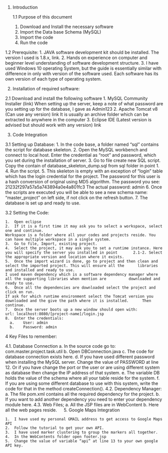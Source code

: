 1.	Introduction 

	1.1 Purpose of this document

    1.	Download and Install the necessary software
    2.	Import the Data base Schema (MySQL)
    3.	Import the code
    4.	Run the code

  1.2	Prerequisite:
    1.	JAVA software development kit should be installed. 
    The version I used is 1.8.x, link.
    2.	Hands on experience on computer and beginner level understanding of software development structure.
    3.	I have used Windows 10 operating System, but the guide is essentially similar with difference in only with version of the software used. Each software has its own version of each type of operating system.
 


2.	Installation of required software:

  2.1	Download and install the following software
    1.	MySQL Community Installer (link)
    When setting up the server, keep a note of what password are you setting up for the database, I gave as Admin123
    2.	Apache Tomcat v8 (Can use any version) link
    It is usually an archive folder which can be extracted to anywhere in the computer
    3.	Eclipse IDE (Latest version is advised but should work with any version) link


3. Code Integration

  3.1	Setting up Database:
    1.	In the code base, a folder named “sql” contains the script for database skeleton.
    2.	Open the MySQL workbench and connect to local host. Enter the credential as “root” and password, which you set during the installation of server.
    3.	Go to file create new SQL script. Copy the contain of database_skeleton_dump.sql from sql folder in point 1.
    4.	Run the script.
    5.	This skeleton is empty with an exception of “login” table which has the login credential for the project. The password for this user is a hash conversion of original using MD5 algorithm. 
    The password you see: 21232f297a57a5a743894a0e4a801fc3
    The actual password: admin
    6.	Once the scripts are executed you will be able to see a new schema name: “master_project” on left side, if not click on the refresh button.
    7.	The database is set up and ready to use.

  3.2	Setting the Code:

    1.	Open eclipse 
    2.	If it is a first time it may ask you to select a workspace, select one and continue.
    Workspace is a folder where all your codes and projects reside. You can have multiple workspace in a single system.
    3.	Go to file, Import, existing project.
    4.	Select the project, it may ask you to set a runtime instance. Here you will specify the server you installed in point 		2.1-2. Select the appropriate version and location where it exists.
    5.	Once the import wizard is done, go to project and then clean and select the imported project. This will ensure all the 		libraries and installed and ready to use.
    I used maven dependency which is a software dependency manager where all the supporting libraries when mention are 			downloaded and ready to use.
    6.	Once all the dependencies are downloaded select the project and click on run. 
    If ask for which runtime environment select the Tomcat version you downloaded and the give the path where it is installed. 		Then continue.
    7.	Once the server boots up a new window should open with:
    url: localhost:8080/[project-name]/login.jsp
    8.	Enter the credentials:
      a.	User: admin
      b.	Password: admin
4	Key Files to remember:

  4.1.	Database Connection
    a.	In the source code go to: com.master.project.task.util
    b.	Open DBConnection.java
    c.	The code for database connection exists here.
    d.	If you have used different password when installing the MySQL server. Change the value of PASSWORD at line 12.
    Or if you have change the port or the user or are using different system as database then change the IP address of that system.
    e.	The variable DB holds the value of the schema where all your table reside for the system. 
    f.	If you are using some different database to use with this system, write the code for that in the method createConnection().
  4.2.	Dependency Manager:
    a.	The file pom.xml contains all the required dependency for the project.
    b.	If you want to add another dependency you need to enter your dependency module here.
  4.3.	Web Files;
    a.	All the JSP files are in WebContent
    b.	Here all the web pages reside.
 
5. Google Maps Integration

    1.	I have used my personal GMAIL address to get access to Google Maps API
    2.	Follow the tutorial to get your own API.
    3.	I have used marker clustering to group the markers all together.
    4.	In the WebContents folder open footer.jsp
    5.	Change the value of variable “api” at line 13 to your own google API key.
